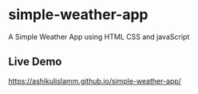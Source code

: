 # simple-weather-app
A Simple Weather App using HTML CSS and javaScript

## Live Demo 
https://ashikulislamm.github.io/simple-weather-app/

